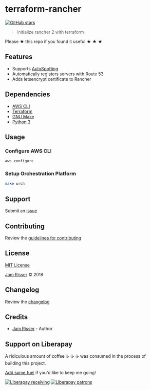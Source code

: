 # terraform-rancher

[![GitHub stars](https://img.shields.io/github/stars/codejamninja/terraform-rancher.svg?style=social&label=Stars)](https://github.com/codejamninja/terraform-rancher)

> Initialize rancher 2 with terraform

Please ★ this repo if you found it useful ★ ★ ★


## Features

* Supports [AutoSpotting](https://github.com/cristim/autospotting)
* Automatically registers servers with Route 53
* Adds letsencrypt certificate to Rancher


## Dependencies

* [AWS CLI](https://aws.amazon.com/cli)
* [Terraform](https://terraform.io)
* [GNU Make](https://www.gnu.org/software/make)
* [Python 3](https://www.python.org)


## Usage

### Configure AWS CLI

```sh
aws configure
```

### Setup Orchestration Platform

```sh
make orch
```


## Support

Submit an [issue](https://github.com/codejamninja/terraform-rancher/issues/new)


## Contributing

Review the [guidelines for contributing](https://github.com/codejamninja/terraform-rancher/blob/master/CONTRIBUTING.md)


## License

[MIT License](https://github.com/codejamninja/terraform-rancher/blob/master/LICENSE)

[Jam Risser](https://codejam.ninja) © 2018


## Changelog

Review the [changelog](https://github.com/codejamninja/terraform-rancher/blob/master/CHANGELOG.md)


## Credits

* [Jam Risser](https://codejam.ninja) - Author


## Support on Liberapay

A ridiculous amount of coffee ☕ ☕ ☕ was consumed in the process of building this project.

[Add some fuel](https://liberapay.com/codejamninja/donate) if you'd like to keep me going!

[![Liberapay receiving](https://img.shields.io/liberapay/receives/codejamninja.svg?style=flat-square)](https://liberapay.com/codejamninja/donate)
[![Liberapay patrons](https://img.shields.io/liberapay/patrons/codejamninja.svg?style=flat-square)](https://liberapay.com/codejamninja/donate)
